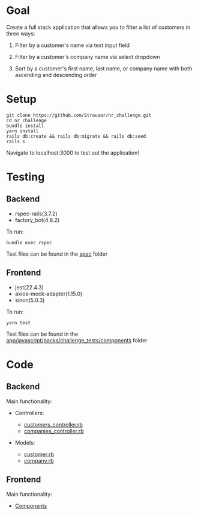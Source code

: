 # Goal

Create a full stack application that allows you to filter a list of customers in three ways:

  1. Filter by a customer's name via text input field

  2. Filter by a customer's company name via select dropdown

  3. Sort by a customer's first name, last name, or company name with both ascending and descending order

# Setup

    git clone https://github.com/Strauaar/nr_challenge.git
    cd nr_challenge
    bundle install
    yarn install
    rails db:create && rails db:migrate && rails db:seed
    rails s

Navigate to localhost:3000 to test out the application!

# Testing

## Backend

- rspec-rails(3.7.2) 
- factory_bot(4.8.2)

To run:

    bundle exec rspec

Test files can be found in the [spec](https://github.com/Strauaar/nr_challenge/tree/master/spec) folder

## Frontend 

- jest(22.4.3)
- axios-mock-adapter(1.15.0)
- sinon(5.0.3)

To run: 

    yarn test

Test files can be found in the [app/javascript/packs/challenge_tests/components](https://github.com/Strauaar/nr_challenge/tree/master/app/javascript/packs/challenge_tests/components) folder

# Code

## Backend 

Main functionality:

- Controllers: 
    - [customers_controller.rb](https://github.com/Strauaar/nr_challenge/blob/master/app/controllers/api/customers_controller.rb)
    - [companies_controller.rb](https://github.com/Strauaar/nr_challenge/blob/master/app/controllers/api/companies_controller.rb)

- Models:
    - [customer.rb](https://github.com/Strauaar/nr_challenge/blob/master/app/models/customer.rb)
    - [company.rb](https://github.com/Strauaar/nr_challenge/blob/master/app/models/company.rb)

## Frontend 

Main functionality: 

- [Components](https://github.com/Strauaar/nr_challenge/blob/master/app/javascript/packs/challenge/components)